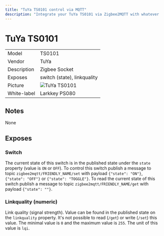 ```yaml
---
title: "TuYa TS0101 control via MQTT"
description: "Integrate your TuYa TS0101 via Zigbee2MQTT with whatever smart home infrastructure you are using without the vendors bridge or gateway."
---
```


<!-- !!!! -->
<!-- ATTENTION: This file is auto-generated through docgen! -->
<!-- You can only edit the "## Notes"-Section. -->
<!-- !!!! -->

# TuYa TS0101

|     |     |
|-----|-----|
| Model | TS0101  |
| Vendor  | TuYa  |
| Description | Zigbee Socket |
| Exposes | switch (state), linkquality |
| Picture | ![TuYa TS0101](https://psi-4ward.github.io/zigbee2mqtt.io/images/devices/TS0101.jpg) |
| White-label | Larkkey PS080 |


## Notes

None



## Exposes

### Switch 
The current state of this switch is in the published state under the `state` property (value is `ON` or `OFF`).
To control this switch publish a message to topic `zigbee2mqtt/FRIENDLY_NAME/set` with payload `{"state": "ON"}`, `{"state": "OFF"}` or `{"state": "TOGGLE"}`.
To read the current state of this switch publish a message to topic `zigbee2mqtt/FRIENDLY_NAME/get` with payload `{"state": ""}`.

### Linkquality (numeric)
Link quality (signal strength).
Value can be found in the published state on the `linkquality` property.
It's not possible to read (`/get`) or write (`/set`) this value.
The minimal value is `0` and the maximum value is `255`.
The unit of this value is `lqi`.

